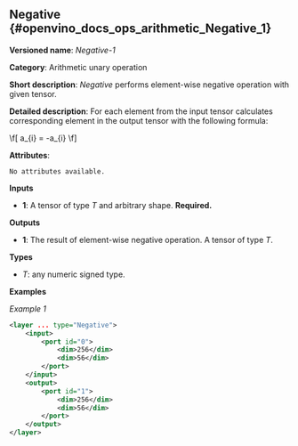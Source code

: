 ## Negative <a name="Negative"></a> {#openvino_docs_ops_arithmetic_Negative_1}

**Versioned name**: *Negative-1*

**Category**: Arithmetic unary operation

**Short description**: *Negative* performs element-wise negative operation with given tensor.

**Detailed description**: For each element from the input tensor calculates corresponding
element in the output tensor with the following formula:

\f[
a_{i} = -a_{i}
\f]

**Attributes**:

    No attributes available.

**Inputs**

* **1**: A tensor of type *T* and arbitrary shape. **Required.**

**Outputs**

* **1**: The result of element-wise negative operation. A tensor of type *T*.

**Types**

* *T*: any numeric signed type.

**Examples**

*Example 1*

```xml
<layer ... type="Negative">
    <input>
        <port id="0">
            <dim>256</dim>
            <dim>56</dim>
        </port>
    </input>
    <output>
        <port id="1">
            <dim>256</dim>
            <dim>56</dim>
        </port>
    </output>
</layer>
```
